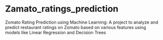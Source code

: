 # Zamato_ratings_prediction
Zomato Rating Prediction using Machine Learning: A project to analyze and predict restaurant ratings on Zomato based on various features using models like Linear Regression and Decision Trees
